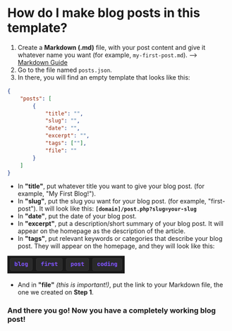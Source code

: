 # How do I make blog posts in this template?
1. Create a **Markdown (.md)** file, with your post content and give it whatever name you want (for example, `my-first-post.md`). --> [Markdown Guide](https://www.markdownguide.org/)
2. Go to the file named `posts.json`.
3. In there, you will find an empty template that looks like this:

```json
{
    "posts": [
        {
            "title": "",
            "slug": "",
            "date": "",
            "excerpt": "",
            "tags": [""],
            "file": ""
        }
    ]
}
```
- In **"title"**, put whatever title you want to give your blog post. (for example, "My First Blog!").
- In **"slug"**, put the slug you want for your blog post. (for example, "first-post"). It will look like this:
**`[domain]/post.php?slug=your-slug`**
- In **"date"**, put the date of your blog post.
- In **"excerpt"**, put a description/short summary of your blog post. It will appear on the homepage as the description of the article.
- In **"tags"**, put relevant keywords or categories that describe your blog post. They will appear on the homepage, and they will look like this:

![tags-image](DELETE-THIS-FILE-tags-example-image.png)

- And in **"file"** *(this is important!)*, put the link to your Markdown file, the one we created on **Step 1**.

### And there you go! Now you have a completely working blog post!